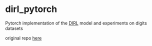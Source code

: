 # dirl_pytorch
Pytorch implementation of the [DIRL](https://arxiv.org/abs/2011.07589) model and experiments on digits datasets

original repo [here](https://github.com/ajaytanwani/DIRL)

